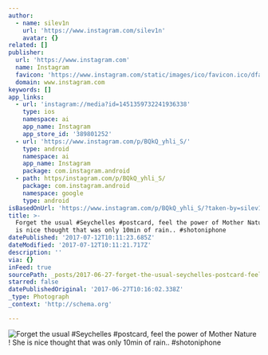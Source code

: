 ```yaml
---
author:
  - name: silev1n
    url: 'https://www.instagram.com/silev1n'
    avatar: {}
related: []
publisher:
  url: 'https://www.instagram.com'
  name: Instagram
  favicon: 'https://www.instagram.com/static/images/ico/favicon.ico/dfa85bb1fd63.ico'
  domain: www.instagram.com
keywords: []
app_links:
  - url: 'instagram://media?id=1451359732241936338'
    type: ios
    namespace: ai
    app_name: Instagram
    app_store_id: '389801252'
  - url: 'https://www.instagram.com/p/BQkQ_yhli_S/'
    type: android
    namespace: ai
    app_name: Instagram
    package: com.instagram.android
  - path: https/instagram.com/p/BQkQ_yhli_S/
    package: com.instagram.android
    namespace: google
    type: android
isBasedOnUrl: 'https://www.instagram.com/p/BQkQ_yhli_S/?taken-by=silev1n'
title: >-
  Forget the usual #Seychelles #postcard, feel the power of Mother Nature ! She
  is nice thought that was only 10min of rain.. #shotoniphone
datePublished: '2017-07-12T10:11:23.685Z'
dateModified: '2017-07-12T10:11:21.717Z'
description: ''
via: {}
inFeed: true
sourcePath: _posts/2017-06-27-forget-the-usual-seychelles-postcard-feel-the-power-of-mo.md
starred: false
datePublishedOriginal: '2017-06-27T10:16:02.338Z'
_type: Photograph
_context: 'http://schema.org'

---
```

![Forget the usual #Seychelles #postcard, feel the power of Mother Nature ! She is nice thought that was only 10min of rain.. #shotoniphone](https://scontent.cdninstagram.com/t51.2885-15/s640x640/sh0.08/e35/16583506_764612137021650_1859471103999606784_n.jpg)